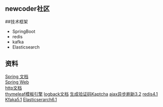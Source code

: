## newcoder社区

##技术框架
- SpringBoot
- redis
- kafka
- Elasticsearch

## 资料
[Spring 文档](https://spring.io/guides)    
[Spring Web](https://spring.io/guides/gs/serving-web-content/)   
[http文档](https://developer.mozilla.org/zh-CN/)    
[thymeleaf模板引擎](https://www.thymeleaf.org/)
[logback文档](http://logback.qos.ch/manual/architecture.html)
[生成验证码Kaptcha](http://code.google.com/archive/p/kaptcha/)
[ajax异步刷新3.2](https://developer.mozilla.org/zh-CN/docs/Web/guide/AJAX)
[redis4.1](https://redis.io/commands)
[Kfaka5.1](http://kafka.apache.org/quickstart)
[Elasticserarch6.1](https://www.elastic.co/cn)




